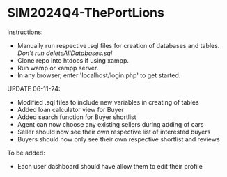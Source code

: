 # SIM2024Q4-ThePortLions

Instructions:
  - Manually run respective .sql files for creation of databases and tables. *Don't run deleteAllDatabases.sql*
  - Clone repo into htdocs if using xampp.
  - Run wamp or xampp server.
  - In any browser, enter 'localhost/login.php' to get started.

UPDATE 06-11-24:
  - Modified .sql files to include new variables in creating of tables
  - Added loan calculator view for Buyer
  - Added search function for Buyer shortlist
  - Agent can now choose any existing sellers during adding of cars
  - Seller should now see their own respective list of interested buyers
  - Buyers should now only see their own respective shortlist and reviews

To be added:
  - Each user dashboard should have allow them to edit their profile
